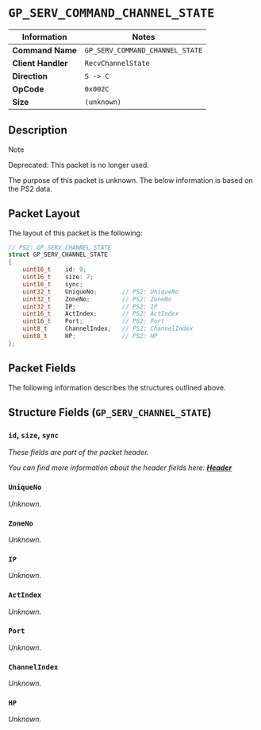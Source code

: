 # `GP_SERV_COMMAND_CHANNEL_STATE`

| Information               | Notes |
|---                        |---    |
| **Command Name**          | `GP_SERV_COMMAND_CHANNEL_STATE` |
| **Client Handler**        | `RecvChannelState` |
| **Direction**             | `S -> C` |
| **OpCode**                | `0x002C` |
| **Size**                  | `(unknown)` |

## Description

> [!NOTE]
> Deprecated: This packet is no longer used.

The purpose of this packet is unknown. The below information is based on the PS2 data.

## Packet Layout

The layout of this packet is the following:

```cpp
// PS2: GP_SERV_CHANNEL_STATE
struct GP_SERV_CHANNEL_STATE
{
    uint16_t    id: 9;
    uint16_t    size: 7;
    uint16_t    sync;
    uint32_t    UniqueNo;       // PS2: UniqueNo
    uint32_t    ZoneNo;         // PS2: ZoneNo
    uint32_t    IP;             // PS2: IP
    uint16_t    ActIndex;       // PS2: ActIndex
    uint16_t    Port;           // PS2: Port
    uint8_t     ChannelIndex;   // PS2: ChannelIndex
    uint8_t     HP;             // PS2: HP
};
```

## Packet Fields

The following information describes the structures outlined above.

## Structure Fields (`GP_SERV_CHANNEL_STATE`)

### `id`, `size`, `sync`

_These fields are part of the packet header._

_You can find more information about the header fields here: [**Header**](/world/server/Header.md)_

### `UniqueNo`

_Unknown._

### `ZoneNo`

_Unknown._

### `IP`

_Unknown._

### `ActIndex`

_Unknown._

### `Port`

_Unknown._

### `ChannelIndex`

_Unknown._

### `HP`

_Unknown._

